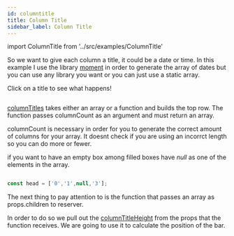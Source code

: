 ```yaml
---
id: columntitle
title: Column Title
sidebar_label: Column Title
---
```

import ColumnTitle from '../src/examples/ColumnTitle'

So we want to give each column a title, it could be a date or time. 
In this example I use the library [moment](https://momentjs.com/) in order to generate the array of dates but you can use any library you want or you can just use a static array. 

Click on a title to see what happens!

<ColumnTitle />


```jsx {28-54,57-62,95} file=../src/examples/ColumnTitle.js
```

[columnTitles](./reserver#columnTitles) takes either an array or a function and builds the top row. 
The function passes columnCount as an argument and must return an array. 

columnCount is necessary in order for you to generate the correct amount of columns for your array.
It doesnt check if you are using an incorrct length so you can do more or fewer. 

if you want to have an empty box among filled boxes have *null* as one of the elements in the array.

```javascript

const head = ['0','1',null,'3'];

```


The next thing to pay attention to is the function that passes an array as props.children to reserver. 

In order to do so we pull out the [columnTitleHeight](./reserver#columntitleheight) from the props that the function receives. 
We are going to use it to calculate the position of the bar.
